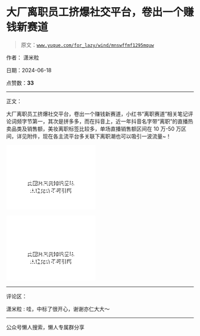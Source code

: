# 大厂离职员工挤爆社交平台，卷出一个赚钱新赛道

> 原文：[`www.yuque.com/for_lazy/wind/mnswffmf1295mquw`](https://www.yuque.com/for_lazy/wind/mnswffmf1295mquw)

作者： 潇米粒

日期：2024-06-18

点赞数：**33**

* * *

正文：

大厂离职员工挤爆社交平台，卷出一个赚钱新赛道，小红书“离职赛道”相关笔记评论词频字节第一，其次是拼多多，而在抖音上，近一年抖音名字带“离职”的直播热卖品类及销售额，美妆离职标签比较多，单场直播销售额区间在 10 万-50 万区间，详见附件，现在各主流平台多关联下离职潮也可以吸引一波流量~！

![](img/a3a364bf28a71c9c09de59e97d4c8453.png "None")

![](img/7d9b5cb0a3b0f5950d19378a65f7a18a.png "None")

* * *

评论区：

潇米粒 : 哇，中标了很开心，谢谢亦仁大大～

* * *

公众号懒人搜索，懒人专属群分享